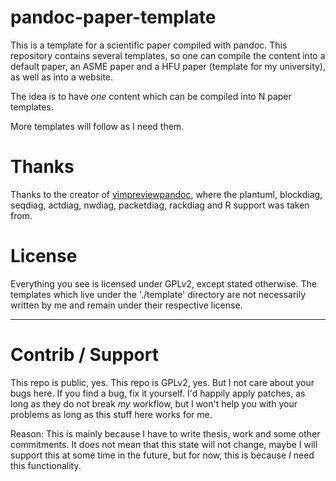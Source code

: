 # pandoc-paper-template

This is a template for a scientific paper compiled with pandoc. This
repository contains several templates, so one can compile the content into a
default paper, an ASME paper and a HFU paper (template for my university), as
well as into a website.

The idea is to have _one_ content which can be compiled into N paper
templates.

More templates will follow as I need them.

# Thanks

Thanks to the creator of
[vimpreviewpandoc](https://github.com/tex/vimpreviewpandoc), where the plantuml,
blockdiag, seqdiag, actdiag, nwdiag, packetdiag, rackdiag and R support was
taken from.

# License

Everything you see is licensed under GPLv2, except stated otherwise. The
templates which live under the './template' directory are not necessarily
written by me and remain under their respective license.

---

# Contrib / Support

This repo is public, yes. This repo is GPLv2, yes. But I not care about your
bugs here. If you find a bug, fix it yourself. I'd happily apply patches, as
long as they do not break _my_ workflow, but I won't help you with your problems
as long as this stuff here works for me.

Reason: This is mainly because I have to write thesis, work and some other
commitments. It does not mean that this state will not change, maybe I will
support this at some time in the future, but for now, this is because _I_ need
this functionality.

